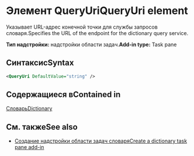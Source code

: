 # <a name="queryuri-element"></a><span data-ttu-id="f752c-101">Элемент QueryUri</span><span class="sxs-lookup"><span data-stu-id="f752c-101">QueryUri element</span></span>

<span data-ttu-id="f752c-102">Указывает URL-адрес конечной точки для службы запросов словаря.</span><span class="sxs-lookup"><span data-stu-id="f752c-102">Specifies the URL of the endpoint for the dictionary query service.</span></span>

<span data-ttu-id="f752c-103">**Тип надстройки:** надстройки области задач.</span><span class="sxs-lookup"><span data-stu-id="f752c-103">**Add-in type:** Task pane</span></span>

## <a name="syntax"></a><span data-ttu-id="f752c-104">Синтаксис</span><span class="sxs-lookup"><span data-stu-id="f752c-104">Syntax</span></span>

```XML
<QueryUri DefaultValue="string" />
```

## <a name="contained-in"></a><span data-ttu-id="f752c-105">Содержащиеся в</span><span class="sxs-lookup"><span data-stu-id="f752c-105">Contained in</span></span>

[<span data-ttu-id="f752c-106">Словарь</span><span class="sxs-lookup"><span data-stu-id="f752c-106">Dictionary</span></span>](dictionary.md)

## <a name="see-also"></a><span data-ttu-id="f752c-107">См. также</span><span class="sxs-lookup"><span data-stu-id="f752c-107">See also</span></span>

- [<span data-ttu-id="f752c-108">Создание надстройки области задач словаря</span><span class="sxs-lookup"><span data-stu-id="f752c-108">Create a dictionary task pane add-in</span></span>](https://docs.microsoft.com/office/dev/add-ins/word/dictionary-task-pane-add-ins)
    
